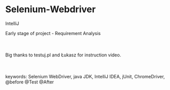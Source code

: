 # Selenium-Webdriver
IntelliJ 


Early stage of project - Requirement Analysis
<br>
<br>
<br>
<br>
Big thanks to testuj.pl and Łukasz for instruction video.
<br>
<br>
<br>
<br>
keywords: Selenium WebDriver, java JDK, IntelliJ IDEA, jUnit, ChromeDriver, @before @Test @After
